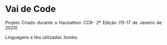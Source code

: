 # Vai de Code
<p align="justify"> Projeto Criado durante o Hackathon CCR- 2ª Edição (15-17 de Janeiro de 2020) </p>
<p>Linguagens e libs utilizadas :books:</p>


